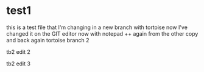# test1
this is a test file
that I'm changing
in a new branch
with tortoise
now I've changed it on the GIT editor
now with notepad ++
again
from the other copy
and back again
tortoise branch 2

tb2 edit 2

tb2 edit 3

